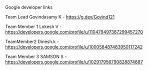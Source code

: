 Google developer links

Team Lead Govindasamy K - https://g.dev/Govind121

Team Member 1 Lokesh V - https://developers.google.com/profile/u/110479497387299457270

TeamMember2 Dinesh.k - https://developers.google.com/profile/u/100058487483950117242

Team Member 3 SAMSON S - https://developers.google.com/profile/u/102917956790828874887
